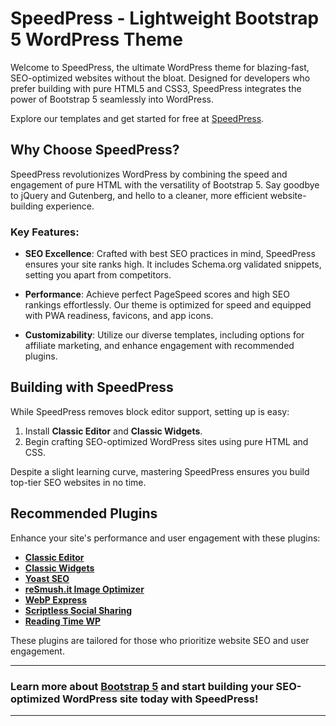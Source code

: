 # SpeedPress - Lightweight Bootstrap 5 WordPress Theme

Welcome to SpeedPress, the ultimate WordPress theme for blazing-fast, SEO-optimized websites without the bloat. Designed for developers who prefer building with pure HTML5 and CSS3, SpeedPress integrates the power of Bootstrap 5 seamlessly into WordPress.

Explore our templates and get started for free at [SpeedPress](https://speedpress.fi).

## Why Choose SpeedPress?

SpeedPress revolutionizes WordPress by combining the speed and engagement of pure HTML with the versatility of Bootstrap 5. Say goodbye to jQuery and Gutenberg, and hello to a cleaner, more efficient website-building experience.

### Key Features:

- **SEO Excellence**: Crafted with best SEO practices in mind, SpeedPress ensures your site ranks high. It includes Schema.org validated snippets, setting you apart from competitors.
  
- **Performance**: Achieve perfect PageSpeed scores and high SEO rankings effortlessly. Our theme is optimized for speed and equipped with PWA readiness, favicons, and app icons.

- **Customizability**: Utilize our diverse templates, including options for affiliate marketing, and enhance engagement with recommended plugins.

## Building with SpeedPress

While SpeedPress removes block editor support, setting up is easy:
1. Install **Classic Editor** and **Classic Widgets**.
2. Begin crafting SEO-optimized WordPress sites using pure HTML and CSS.

Despite a slight learning curve, mastering SpeedPress ensures you build top-tier SEO websites in no time.

## Recommended Plugins

Enhance your site's performance and user engagement with these plugins:
- **[Classic Editor](https://fi.wordpress.org/plugins/classic-editor/)**
- **[Classic Widgets](https://fi.wordpress.org/plugins/classic-widgets/)**
- **[Yoast SEO](https://fi.wordpress.org/plugins/wordpress-seo/)**
- **[reSmush.it Image Optimizer](https://fi.wordpress.org/plugins/resmushit-image-optimizer/)**
- **[WebP Express](https://fi.wordpress.org/plugins/webp-express/)**
- **[Scriptless Social Sharing](https://fi.wordpress.org/plugins/scriptless-social-sharing/)**
- **[Reading Time WP](https://fi.wordpress.org/plugins/reading-time-wp/)**

These plugins are tailored for those who prioritize website SEO and user engagement. 

---

### Learn more about [Bootstrap 5](https://getbootstrap.com/docs/5.2/getting-started/introduction) and start building your SEO-optimized WordPress site today with SpeedPress!

---

